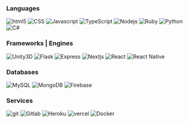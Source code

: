 <h3>Languages</h3>
<div>
  <img alt="html5" src="https://img.shields.io/badge/-HTML5-E34F26?style=flat-square&logo=html5&logoColor=white" />
  <img alt="CSS" src="https://img.shields.io/badge/-CSS-2980b9?style=flat-square&logo=css3&logoColor=white" />
  <img alt="Javascript" src="https://img.shields.io/badge/-Javascript-34495e?style=flat-square&logo=javascript&logoColor=yellow" />
  <img alt="TypeScript" src="https://img.shields.io/badge/-TypeScript-34495e?style=flat-square&logo=TypeScript&logoColor=blue" />
  <img alt="Nodejs" src="https://img.shields.io/badge/-Nodejs-339933?style=flat-square&logo=Node.js&logoColor=white" />
  <img alt="Ruby" src="https://img.shields.io/badge/-Ruby-CC342D?style=flat-square&logo=Ruby&logoColor=white" />
  <img alt="Python" src="https://img.shields.io/badge/-Python-f1c40f?style=flat-square&logo=Python&logoColor=blue" />
  <img alt="C#" src="https://img.shields.io/badge/-CSharp-239120?style=flat-square&logo=C-Sharp&logoColor=white" />
</div>

<h3>Frameworks | Engines</h3>
<div>
    <img alt="Unity3D" src="https://img.shields.io/badge/-Unity3D-2c3e50?style=flat-square&logo=Unity&logoColor=white" />
    <img alt="Flask" src="https://img.shields.io/badge/-Flask-000000?style=flat-square&logo=Flask&logoColor=white" />
    <img alt="Express" src="https://img.shields.io/badge/-Express-000000?style=flat-square&logo=Express&logoColor=white" />
    <img alt="Nextjs" src="https://img.shields.io/badge/-Nextjs-000000?style=flat-square&logo=Next.js&logoColor=white" />
    <img alt="React" src="https://img.shields.io/badge/-React-45b8d8?style=flat-square&logo=react&logoColor=white" />
    <img alt="React Native" src="https://img.shields.io/badge/-React Native-45b8d8?style=flat-square&logo=react&logoColor=white" />
</div>

<h3>Databases</h3>
<div>
  <img alt="MySQL" src="https://img.shields.io/badge/-MySQL-4479A1?style=flat-square&logo=MySQL&logoColor=white" />
  <img alt="MongoDB" src="https://img.shields.io/badge/-MongoDB-13aa52?style=flat-square&logo=mongodb&logoColor=white" />
  <img alt="Firebase" src="https://img.shields.io/badge/-Firebase-FFCA28?style=flat-square&logo=Firebase&logoColor=blue" />
</div>

<h3>Services</h3>
<div>
  <img alt="git" src="https://img.shields.io/badge/-Git-F05032?style=flat-square&logo=git&logoColor=white" />
  <img alt="Gitlab" src="https://img.shields.io/badge/-Gitlab-764ABC?style=flat-square&logo=Gitlab&logoColor=white" />
  <img alt="Heroku" src="https://img.shields.io/badge/-Heroku-430098?style=flat-square&logo=heroku&logoColor=white" />
  <img alt="vercel" src="https://img.shields.io/badge/-Vercel-000000?style=flat-square&logo=vercel&logoColor=white" />
  <img alt="Docker" src="https://img.shields.io/badge/-Docker-3498db?style=flat-square&logo=docker&logoColor=white" />
</div>

<!--
**gigasii/gigasii** is a ✨ _special_ ✨ repository because its `README.md` (this file) appears on your GitHub profile.

Here are some ideas to get you started:
- 🔭 I’m currently working on ...
- 🌱 I’m currently learning ...
- 👯 I’m looking to collaborate on ...
- 🤔 I’m looking for help with ...
- 💬 Ask me about ...
- 📫 How to reach me: ...
- 😄 Pronouns: ...
- ⚡ Fun fact: ...
-->
